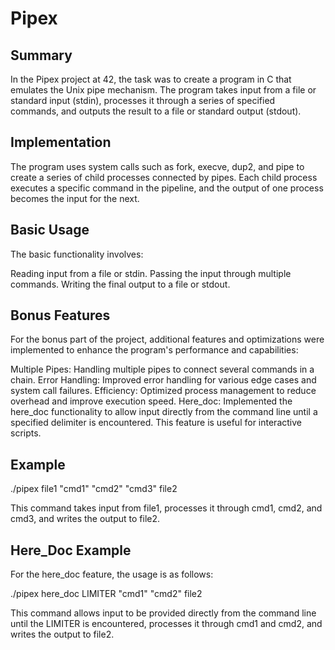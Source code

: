 # Pipex

## Summary
In the Pipex project at 42, the task was to create a program in C that emulates the Unix pipe mechanism. The program takes input from a file or standard input (stdin), processes it through a series of specified commands, and outputs the result to a file or standard output (stdout).

## Implementation
The program uses system calls such as fork, execve, dup2, and pipe to create a series of child processes connected by pipes. Each child process executes a specific command in the pipeline, and the output of one process becomes the input for the next.

## Basic Usage
The basic functionality involves:

Reading input from a file or stdin.
Passing the input through multiple commands.
Writing the final output to a file or stdout.
## Bonus Features
For the bonus part of the project, additional features and optimizations were implemented to enhance the program's performance and capabilities:

Multiple Pipes: Handling multiple pipes to connect several commands in a chain.
Error Handling: Improved error handling for various edge cases and system call failures.
Efficiency: Optimized process management to reduce overhead and improve execution speed.
Here_doc: Implemented the here_doc functionality to allow input directly from the command line until a specified delimiter is encountered. This feature is useful for interactive scripts.
## Example

./pipex file1 "cmd1" "cmd2" "cmd3" file2

This command takes input from file1, processes it through cmd1, cmd2, and cmd3, and writes the output to file2.

## Here_Doc Example
For the here_doc feature, the usage is as follows:

./pipex here_doc LIMITER "cmd1" "cmd2" file2

This command allows input to be provided directly from the command line until the LIMITER is encountered, processes it through cmd1 and cmd2, and writes the output to file2.
